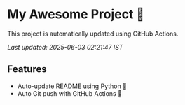 # My Awesome Project 🚀

This project is automatically updated using GitHub Actions.

_Last updated: 2025-06-03 02:21:47 IST_

## Features
- Auto-update README using Python 🐍
- Auto Git push with GitHub Actions 🤖
